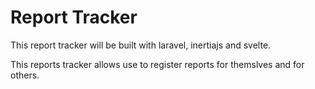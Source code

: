 # Report Tracker

This report tracker will be built with laravel, inertiajs
and svelte.

This reports tracker allows use to register reports for
themslves and for others.
